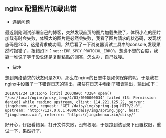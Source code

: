 ## nginx 配置图片加载出错

- 遇到问题

最近刚刚测试部署自己的博客，突然发现首页的图片加载失败了，体积小点的图片加载有时会失败，体积大的图片是必然会失败，我看了图片请求的状态码，发现状态码是200，这是请求成功啊，然后看了一下浏览器调试工具中的console,发现果然时报错了，报错如下：````net::ERR_SPDY_PROTOCOL_ERROR````，想也不想的百度，我靠一堆说了等于没说还是复制粘贴的回答，怎么办，自己找喽。

- 解决

想到网络请求的状态码是200，那么在nginx的日志中是如何保存的呢，于是我在nginx中设置了一下错误日志的输出，果然在日志中看到了错误输出，输出如下：

````error
2018/01/24 19:16:45 [crit] 26038#0: *3284 open() "/usr/local/nginx/proxy_temp/4/03/0000000034" failed (13: Permission denied) while reading upstream, client: 114.221.125.29, server: jingchenxu.xin, request: "GET /daisy/img/spring.jpg HTTP/2.0", upstream: "http://127.0.0.1:4000/daisy/img/spring.jpg", host: "jingchenxu.xin", referrer: "https://jingchenxu.xin/daisy/"
````

好开心，仔细看错误，打开文件失败，没有权限，于是跑到该目录下设置权限，重试一下，果然好了。